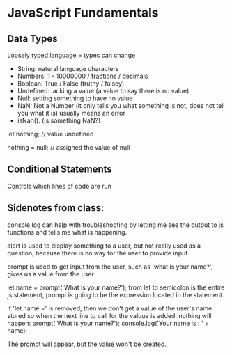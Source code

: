 # JavaScript Fundamentals

## Data Types

Loosely typed language = types can change

- String: natural language characters
- Numbers:  1 - 10000000 / fractions / decimals
- Boolean:  True / False (truthy / falsey)
- Undefined:  lacking a value (a value to say there is no value)
- Null:  setting something to have no value
- NaN: Not a Number (it only tells you what something is not, does not tell you what it is) usually means an error
- isNan(). (is something NaN?)

let nothing;  // value undefined

nothing = null; // assigned the value of null

## Conditional Statements

Controls which lines of code are run










## Sidenotes from class:

console.log can help with troubleshooting by letting me see the output to js functions and tells me what is happening.

alert is used to display something to a user, but not really used as a question, because there is no way for the user to provide input

prompt is used to get input from the user, such as 'what is your name?', gives us a value from the user

let name = prompt('What is your name?');  from let to semicolon is the entire js statement, prompt is going to be the expression located in the statement.

if 'let name =' is removed, then we don't get a value of the user's name stored so when the next line to call for the valuue is added, nothing will happen:
prompt('What is your name?');
console.log('Your name is : ' + name);

The prompt will appear, but the value won't be created.

